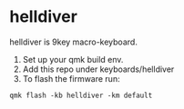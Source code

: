 # helldiver

helldiver is 9key macro-keyboard.

1. Set up your qmk build env.
1. Add this repo under keyboards/helldiver
1. To flash the firmware run:

`qmk flash -kb helldiver -km default`